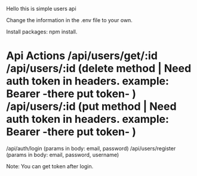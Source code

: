 Hello this is simple users api

Change the information in the .env file to your own.

Install packages: npm install.

Api Actions
/api/users/get/:id
/api/users/:id (delete method | Need auth token in headers. example: Bearer -there put token- )
/api/users/:id (put method | Need auth token in headers. example: Bearer -there put token- )
=============================
/api/auth/login (params in body: email, password)
/api/users/register (params in body: email, password, username)

Note: You can get token after login.
